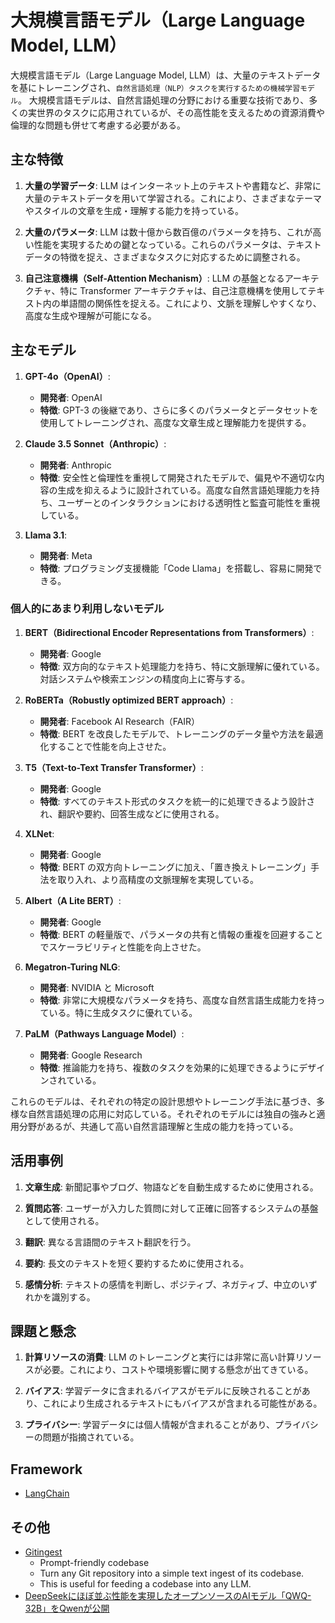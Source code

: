 # 大規模言語モデル（Large Language Model, LLM）

大規模言語モデル（Large Language Model, LLM）は、大量のテキストデータを基にトレーニングされ、`自然言語処理（NLP）タスクを実行するための機械学習モデル`。
大規模言語モデルは、自然言語処理の分野における重要な技術であり、多くの実世界のタスクに応用されているが、その高性能を支えるための資源消費や倫理的な問題も併せて考慮する必要がある。

## 主な特徴

1. **大量の学習データ**: LLM はインターネット上のテキストや書籍など、非常に大量のテキストデータを用いて学習される。これにより、さまざまなテーマやスタイルの文章を生成・理解する能力を持っている。

2. **大量のパラメータ**: LLM は数十億から数百億のパラメータを持ち、これが高い性能を実現するための鍵となっている。これらのパラメータは、テキストデータの特徴を捉え、さまざまなタスクに対応するために調整される。

3. **自己注意機構（Self-Attention Mechanism）**: LLM の基盤となるアーキテクチャ、特に Transformer アーキテクチャは、自己注意機構を使用してテキスト内の単語間の関係性を捉える。これにより、文脈を理解しやすくなり、高度な生成や理解が可能になる。

## 主なモデル

1. **GPT-4o（OpenAI）**:

   - **開発者**: OpenAI
   - **特徴**: GPT-3 の後継であり、さらに多くのパラメータとデータセットを使用してトレーニングされ、高度な文章生成と理解能力を提供する。

2. **Claude 3.5 Sonnet（Anthropic）**:
   - **開発者**: Anthropic
   - **特徴**: 安全性と倫理性を重視して開発されたモデルで、偏見や不適切な内容の生成を抑えるように設計されている。高度な自然言語処理能力を持ち、ユーザーとのインタラクションにおける透明性と監査可能性を重視している。

3. **Llama 3.1**:
   - **開発者**: Meta
   - **特徴**: プログラミング支援機能「Code Llama」を搭載し、容易に開発できる。

### 個人的にあまり利用しないモデル

1. **BERT（Bidirectional Encoder Representations from Transformers）**:

   - **開発者**: Google
   - **特徴**: 双方向的なテキスト処理能力を持ち、特に文脈理解に優れている。対話システムや検索エンジンの精度向上に寄与する。

2. **RoBERTa（Robustly optimized BERT approach）**:

   - **開発者**: Facebook AI Research（FAIR）
   - **特徴**: BERT を改良したモデルで、トレーニングのデータ量や方法を最適化することで性能を向上させた。

3. **T5（Text-to-Text Transfer Transformer）**:

   - **開発者**: Google
   - **特徴**: すべてのテキスト形式のタスクを統一的に処理できるよう設計され、翻訳や要約、回答生成などに使用される。

4. **XLNet**:

   - **開発者**: Google
   - **特徴**: BERT の双方向トレーニングに加え、「置き換えトレーニング」手法を取り入れ、より高精度の文脈理解を実現している。

5. **Albert（A Lite BERT）**:

   - **開発者**: Google
   - **特徴**: BERT の軽量版で、パラメータの共有と情報の重複を回避することでスケーラビリティと性能を向上させた。

6. **Megatron-Turing NLG**:

   - **開発者**: NVIDIA と Microsoft
   - **特徴**: 非常に大規模なパラメータを持ち、高度な自然言語生成能力を持っている。特に生成タスクに優れている。

7. **PaLM（Pathways Language Model）**:
   - **開発者**: Google Research
   - **特徴**: 推論能力を持ち、複数のタスクを効果的に処理できるようにデザインされている。

これらのモデルは、それぞれの特定の設計思想やトレーニング手法に基づき、多様な自然言語処理の応用に対応している。それぞれのモデルには独自の強みと適用分野があるが、共通して高い自然言語理解と生成の能力を持っている。

## 活用事例

1. **文章生成**: 新聞記事やブログ、物語などを自動生成するために使用される。

2. **質問応答**: ユーザーが入力した質問に対して正確に回答するシステムの基盤として使用される。

3. **翻訳**: 異なる言語間のテキスト翻訳を行う。

4. **要約**: 長文のテキストを短く要約するために使用される。

5. **感情分析**: テキストの感情を判断し、ポジティブ、ネガティブ、中立のいずれかを識別する。

## 課題と懸念

1. **計算リソースの消費**: LLM のトレーニングと実行には非常に高い計算リソースが必要。これにより、コストや環境影響に関する懸念が出てきている。

2. **バイアス**: 学習データに含まれるバイアスがモデルに反映されることがあり、これにより生成されるテキストにもバイアスが含まれる可能性がある。

3. **プライバシー**: 学習データには個人情報が含まれることがあり、プライバシーの問題が指摘されている。

## Framework

- [LangChain](https://www.langchain.com/)

## その他

- [Gitingest](https://gitingest.com/)
  - Prompt-friendly codebase
  - Turn any Git repository into a simple text ingest of its codebase.
  - This is useful for feeding a codebase into any LLM.
- [DeepSeekにほぼ並ぶ性能を実現したオープンソースのAIモデル「QWQ-32B」をQwenが公開](https://gigazine.net/news/20250306-qwen-qwq-32b/)
